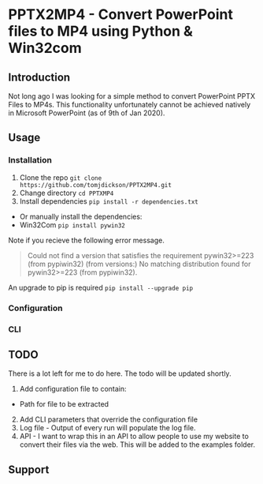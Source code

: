 # PPTX2MP4 - Convert PowerPoint files to MP4 using Python & Win32com

## Introduction
Not long ago I was looking for a simple method to convert PowerPoint PPTX Files to MP4s. This functionality unfortunately cannot be achieved natively in Microsoft PowerPoint (as of 9th of Jan 2020).

## Usage

### Installation
1. Clone the repo `git clone https://github.com/tomjdickson/PPTX2MP4.git`
2. Change directory `cd PPTXMP4`
3. Install dependencies `pip install -r dependencies.txt`
- Or manually install the dependencies:
- Win32Com `pip install pywin32`

Note if you recieve the following error message.
> Could not find a version that satisfies the requirement pywin32>=223 (from pypiwin32) (from versions:)
No matching distribution found for pywin32>=223 (from pypiwin32).

An upgrade to pip is required `pip install --upgrade pip`

### Configuration

### CLI


## TODO
There is a lot left for me to do here. The todo will be updated shortly.
1. Add configuration file to contain:
- Path for file to be extracted
2. Add CLI parameters that override the configuration file
3. Log file - Output of every run will populate the log file.
4. API - I want to wrap this in an API to allow people to use my website to convert their files via the web. This will be added to the examples folder.

## Support
